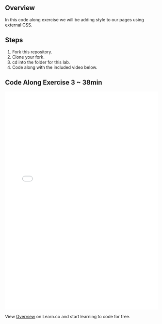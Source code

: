  ## Overview

In this code along exercise we will be adding style to our pages using external CSS.

## Steps

1. Fork this repository.
2. Clone your fork.
3. cd into the folder for this lab.
4. Code along with the included video below.

## Code Along Exercise 3 ~ 38min

<iframe width="100%" height="720" src="//www.youtube.com/embed/aA8k-hK8qzg?rel=0&amp;controls=1&amp;showinfo=1" frameborder="0" allowfullscreen></iframe>

<p data-visibility='hidden'>View <a href='https://learn.co/lessons/htm-css-code-along-3' title='Overview'>Overview</a> on Learn.co and start learning to code for free.</p>
